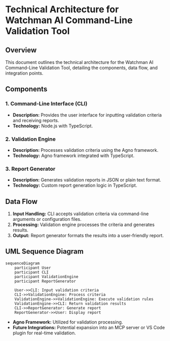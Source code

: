 # Technical Architecture for Watchman AI Command-Line Validation Tool

## Overview
This document outlines the technical architecture for the Watchman AI Command-Line Validation Tool, detailing the components, data flow, and integration points.

## Components

### 1. Command-Line Interface (CLI)
- **Description:** Provides the user interface for inputting validation criteria and receiving reports.
- **Technology:** Node.js with TypeScript.

### 2. Validation Engine
- **Description:** Processes validation criteria using the Agno framework.
- **Technology:** Agno framework integrated with TypeScript.

### 3. Report Generator
- **Description:** Generates validation reports in JSON or plain text format.
- **Technology:** Custom report generation logic in TypeScript.

## Data Flow
1. **Input Handling:** CLI accepts validation criteria via command-line arguments or configuration files.
2. **Processing:** Validation engine processes the criteria and generates results.
3. **Output:** Report generator formats the results into a user-friendly report.

## UML Sequence Diagram

```mermaid
sequenceDiagram
    participant User
    participant CLI
    participant ValidationEngine
    participant ReportGenerator

    User->>CLI: Input validation criteria
    CLI->>ValidationEngine: Process criteria
    ValidationEngine->>ValidationEngine: Execute validation rules
    ValidationEngine->>CLI: Return validation results
    CLI->>ReportGenerator: Generate report
    ReportGenerator->>User: Display report
```

- **Agno Framework:** Utilized for validation processing.
- **Future Integrations:** Potential expansion into an MCP server or VS Code plugin for real-time validation.
